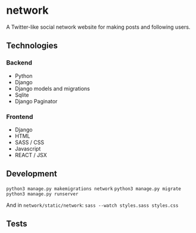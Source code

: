 # network
A Twitter-like social network website for making posts and following users.

## Technologies

### Backend
- Python
- Django
- Django models and migrations
- Sqlite
- Django Paginator

### Frontend
- Django
- HTML
- SASS / CSS
- Javascript
- REACT / JSX

## Development

`python3 manage.py makemigrations network`
`python3 manage.py migrate`
`python3 manage.py runserver`

And in `network/static/network`:
`sass --watch styles.sass styles.css`

## Tests




